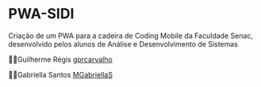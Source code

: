 # PWA-SIDI
Criação de um PWA para  a cadeira de Coding Mobile da Faculdade Senac, desenvolvido pelos alunos de Análise e Desenvolvimento de Sistemas

👨‍💻Guilherme Régis [gprcarvalho](https://github.com/gprcarvalho)

👨‍💻Gabriella Santos  [MGabriellaS](https://github.com/MGabriellaS)

